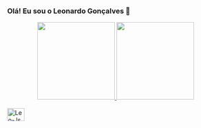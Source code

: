 ### Olá! Eu sou o Leonardo Gonçalves 👋 
<div align = "center">
<a href="https://github.com/leogonccalves">
  <img height = "180m" src = "https://github-readme-stats.vercel.app/api?username=leogonccalves&show_icons=true&theme=tokyonight&include_all_commits=true&count_private=true" />
  <img height = "180em" src = "https://github-readme-stats.vercel.app/api/top-langs/?username=leogonccalves&layout=compact&langs_count=7&theme=tokyonight" />
</div>
  
 <div style = "display: incline_block"><br> 
   <img align = "center" alt = "Leo-Js" height = "30" width = "40" src = "https://raw.githubusercontent.com/devicons/devicon/master/icons/javascript/javascript-plain .svg ">
